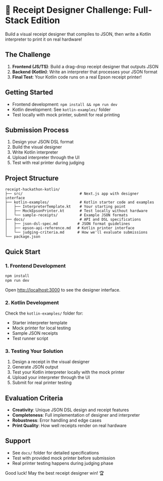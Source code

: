 # 🧾 Receipt Designer Challenge: Full-Stack Edition

Build a visual receipt designer that compiles to JSON, then write a Kotlin interpreter to print it on real hardware!

## The Challenge
1. **Frontend (JS/TS)**: Build a drag-drop receipt designer that outputs JSON
2. **Backend (Kotlin)**: Write an interpreter that processes your JSON format
3. **Final Test**: Your Kotlin code runs on a real Epson receipt printer!

## Getting Started
- Frontend development: `npm install && npm run dev`
- Kotlin development: See `kotlin-examples/` folder
- Test locally with mock printer, submit for real printing

## Submission Process
1. Design your JSON DSL format
2. Build the visual designer
3. Write Kotlin interpreter
4. Upload interpreter through the UI
5. Test with real printer during judging

## Project Structure
```
receipt-hackathon-kotlin/
├── src/                          # Next.js app with designer interface
├── kotlin-examples/              # Kotlin starter code and examples
│   ├── InterpreterTemplate.kt    # Your starting point
│   ├── MockEpsonPrinter.kt       # Test locally without hardware
│   └── sample-receipts/          # Example JSON formats
├── docs/                         # API and DSL specifications
│   ├── json-dsl-spec.md         # JSON format guidelines
│   ├── epson-api-reference.md   # Kotlin printer interface
│   └── judging-criteria.md      # How we'll evaluate submissions
└── package.json
```

## Quick Start

### 1. Frontend Development
```bash
npm install
npm run dev
```
Open [http://localhost:3000](http://localhost:3000) to see the designer interface.

### 2. Kotlin Development
Check the `kotlin-examples/` folder for:
- Starter interpreter template
- Mock printer for local testing
- Sample JSON receipts
- Test runner script

### 3. Testing Your Solution
1. Design a receipt in the visual designer
2. Generate JSON output
3. Test your Kotlin interpreter locally with the mock printer
4. Upload your interpreter through the UI
5. Submit for real printer testing

## Evaluation Criteria
- **Creativity**: Unique JSON DSL design and receipt features
- **Completeness**: Full implementation of designer and interpreter
- **Robustness**: Error handling and edge cases
- **Print Quality**: How well receipts render on real hardware

## Support
- See `docs/` folder for detailed specifications
- Test with provided mock printer before submission
- Real printer testing happens during judging phase

Good luck! May the best receipt designer win! 🏆
